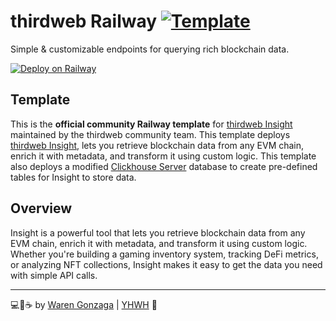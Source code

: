 # thirdweb Railway [![Template](https://img.shields.io/badge/Railway-Template-853BCE.svg?logo=railway&labelColor=181717&longCache=true&style=flat-square)](https://railway.app?referralCode=KN9JqT)

Simple & customizable endpoints for querying rich blockchain data.

[![Deploy on Railway](https://railway.com/button.svg)](https://railway.app/template/Dyj5IJ?referralCode=KN9JqT)

## Template

This is the **official community Railway template** for [thirdweb Insight](https://thirdweb.com/insight) maintained by the thirdweb community team. This template deploys [thirdweb Insight](https://hub.docker.com/r/thirdweb/insight), lets you retrieve blockchain data from any EVM chain, enrich it with metadata, and transform it using custom logic. This template also deploys a modified [Clickhouse Server](https://github.com/warengonzaga/thirdweb-insight-railway) database to create pre-defined tables for Insight to store data.

## Overview

Insight is a powerful tool that lets you retrieve blockchain data from any EVM chain, enrich it with metadata, and transform it using custom logic. Whether you're building a gaming inventory system, tracking DeFi metrics, or analyzing NFT collections, Insight makes it easy to get the data you need with simple API calls.

---

💻💖☕ by [Waren Gonzaga](https://warengonzaga.com) | [YHWH](https://youtu.be/HHrxS4diLew?t=44) 🙏
